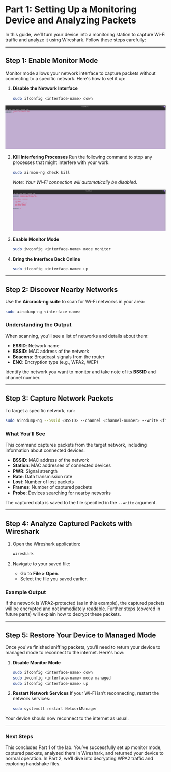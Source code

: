 
# Part 1: Setting Up a Monitoring Device and Analyzing Packets

In this guide, we’ll turn your device into a monitoring station to capture Wi-Fi traffic and analyze it using Wireshark. Follow these steps carefully:

---

## Step 1: Enable Monitor Mode
Monitor mode allows your network interface to capture packets without connecting to a specific network. Here's how to set it up:

1. **Disable the Network Interface**
   ```bash
   sudo ifconfig <interface-name> down
   ```
![Monitor Mode Command](Part1_Images/mm_1.png)

2. **Kill Interfering Processes**
   Run the following command to stop any processes that might interfere with your work:
   ```bash
   sudo airmon-ng check kill
   ```
   *Note: Your Wi-Fi connection will automatically be disabled.*

   ![Monitor Mode Command](Part1_Images/mm_2.png)

4. **Enable Monitor Mode**
   ```bash
   sudo iwconfig <interface-name> mode monitor
   ```

5. **Bring the Interface Back Online**
   ```bash
   sudo ifconfig <interface-name> up
   ```

---

## Step 2: Discover Nearby Networks
Use the **Aircrack-ng suite** to scan for Wi-Fi networks in your area:
   ```bash
   sudo airodump-ng <interface-name>
   ```

### Understanding the Output
When scanning, you'll see a list of networks and details about them:
- **ESSID**: Network name
- **BSSID**: MAC address of the network
- **Beacons**: Broadcast signals from the router
- **ENC**: Encryption type (e.g., WPA2, WEP)

Identify the network you want to monitor and take note of its **BSSID** and channel number.

---

## Step 3: Capture Network Packets
To target a specific network, run:
   ```bash
   sudo airodump-ng --bssid <BSSID> --channel <channel-number> --write <file-name> <interface-name>
   ```

### What You’ll See
This command captures packets from the target network, including information about connected devices:
- **BSSID**: MAC address of the network
- **Station**: MAC addresses of connected devices
- **PWR**: Signal strength
- **Rate**: Data transmission rate
- **Lost**: Number of lost packets
- **Frames**: Number of captured packets
- **Probe**: Devices searching for nearby networks

The captured data is saved to the file specified in the `--write` argument.

---

## Step 4: Analyze Captured Packets with Wireshark
1. Open the Wireshark application:
   ```bash
   wireshark
   ```

2. Navigate to your saved file:
   - Go to **File > Open**.
   - Select the file you saved earlier.

### Example Output
If the network is WPA2-protected (as in this example), the captured packets will be encrypted and not immediately readable. Further steps (covered in future parts) will explain how to decrypt these packets.

---

## Step 5: Restore Your Device to Managed Mode
Once you've finished sniffing packets, you’ll need to return your device to managed mode to reconnect to the internet. Here's how:

1. **Disable Monitor Mode**
   ```bash
   sudo ifconfig <interface-name> down
   sudo iwconfig <interface-name> mode managed
   sudo ifconfig <interface-name> up
   ```

2. **Restart Network Services**
   If your Wi-Fi isn’t reconnecting, restart the network services:
   ```bash
   sudo systemctl restart NetworkManager
   ```

Your device should now reconnect to the internet as usual.

---

### Next Steps
This concludes Part 1 of the lab. You’ve successfully set up monitor mode, captured packets, analyzed them in Wireshark, and returned your device to normal operation. In Part 2, we’ll dive into decrypting WPA2 traffic and exploring handshake files.
